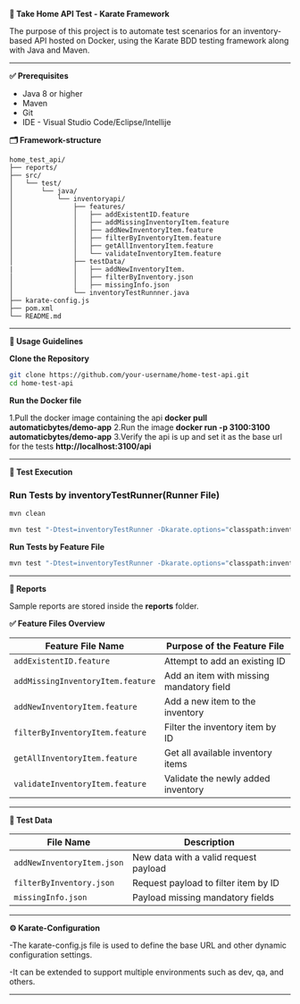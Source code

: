 **🧪 Take Home API Test - Karate Framework**

The purpose of this project is to automate test scenarios for an inventory-based API hosted on Docker, using the Karate BDD testing framework along with Java and Maven.

---

**✅ Prerequisites**

- Java 8 or higher
- Maven
- Git
- IDE - Visual Studio Code/Eclipse/Intellije

**🗂️ Framework-structure**

```
home_test_api/
├── reports/
├── src/
│   └── test/
│       └── java/
│           └── inventoryapi/
│               ├── features/
│               │   ├── addExistentID.feature
│               │   ├── addMissingInventoryItem.feature
│               │   ├── addNewInventoryItem.feature
│               │   ├── filterByInventoryItem.feature
│               │   ├── getAllInventoryItem.feature
│               │   └── validateInventoryItem.feature
│               ├── testData/
|               │   ├── addNewInventoryItem.
│               │   ├── filterByInventory.json
│               │   ├── missingInfo.json
│               └── inventoryTestRunnner.java
├── karate-config.js
├── pom.xml
└── README.md
```

---

**📘 Usage Guidelines**

**Clone the Repository**

```bash
git clone https://github.com/your-username/home-test-api.git
cd home-test-api
```

**Run the Docker file**

1.Pull the docker image containing the api **docker pull automaticbytes/demo-app**
2.Run the image **docker run -p 3100:3100 automaticbytes/demo-app**
3.Verify the api is up and set it as the base url for the tests **http://localhost:3100/api**

---

**🚀 Test Execution**

### Run Tests by inventoryTestRunner(Runner File)

```bash
mvn clean 
``` 

```bash
mvn test "-Dtest=inventoryTestRunner -Dkarate.options="classpath:inventoryapi/features"
```


**Run Tests by Feature File**

```bash
mvn test "-Dtest=inventoryTestRunner -Dkarate.options="classpath:inventoryapi/features/addExistentId.feature"
```

---

**📂 Reports**

Sample reports are stored inside the **reports** folder.


**✅ Feature Files Overview**

| **Feature File Name**             | **Purpose of the Feature File**          |
| --------------------------------- | ---------------------------------------- |
| `addExistentID.feature`           | Attempt to add an existing ID            |
| `addMissingInventoryItem.feature` | Add an item with missing mandatory field |
| `addNewInventoryItem.feature`     | Add a new item to the inventory          |
| `filterByInventoryItem.feature`   | Filter the inventory item by ID          |
| `getAllInventoryItem.feature`     | Get all available inventory items        |
| `validateInventoryItem.feature`   | Validate the newly added inventory       |

---

**🧾 Test Data**

| **File Name**              | **Description**                       |
| -------------------------- | ------------------------------------- |
| `addNewInventoryItem.json` | New data with a valid request payload |
| `filterByInventory.json`   | Request payload to filter item by ID  |
| `missingInfo.json`         | Payload missing mandatory fields      |


---

**⚙️ Karate-Configuration**

-The karate-config.js file is used to define the base URL and other dynamic configuration settings.

-It can be extended to support multiple environments such as dev, qa, and others.

---